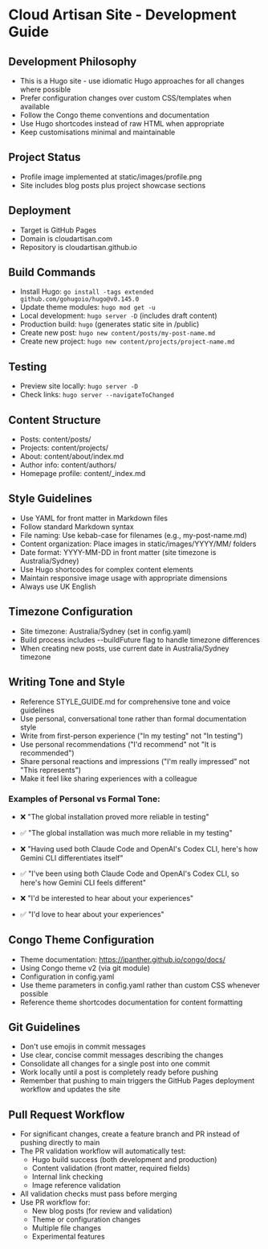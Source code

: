 # Cloud Artisan Site - Development Guide

## Development Philosophy
- This is a Hugo site - use idiomatic Hugo approaches for all changes where possible
- Prefer configuration changes over custom CSS/templates when available
- Follow the Congo theme conventions and documentation
- Use Hugo shortcodes instead of raw HTML when appropriate
- Keep customisations minimal and maintainable

## Project Status
- Profile image implemented at static/images/profile.png
- Site includes blog posts plus project showcase sections

## Deployment
- Target is GitHub Pages
- Domain is cloudartisan.com
- Repository is cloudartisan.github.io

## Build Commands
- Install Hugo: `go install -tags extended github.com/gohugoio/hugo@v0.145.0`
- Update theme modules: `hugo mod get -u`
- Local development: `hugo server -D` (includes draft content)
- Production build: `hugo` (generates static site in /public)
- Create new post: `hugo new content/posts/my-post-name.md`
- Create new project: `hugo new content/projects/project-name.md`

## Testing
- Preview site locally: `hugo server -D`
- Check links: `hugo server --navigateToChanged`

## Content Structure
- Posts: content/posts/
- Projects: content/projects/
- About: content/about/index.md
- Author info: content/authors/
- Homepage profile: content/_index.md

## Style Guidelines
- Use YAML for front matter in Markdown files
- Follow standard Markdown syntax
- File naming: Use kebab-case for filenames (e.g., my-post-name.md)
- Content organization: Place images in static/images/YYYY/MM/ folders
- Date format: YYYY-MM-DD in front matter (site timezone is Australia/Sydney)
- Use Hugo shortcodes for complex content elements
- Maintain responsive image usage with appropriate dimensions
- Always use UK English

## Timezone Configuration
- Site timezone: Australia/Sydney (set in config.yaml)
- Build process includes --buildFuture flag to handle timezone differences
- When creating new posts, use current date in Australia/Sydney timezone

## Writing Tone and Style
- Reference STYLE_GUIDE.md for comprehensive tone and voice guidelines
- Use personal, conversational tone rather than formal documentation style
- Write from first-person experience ("In my testing" not "In testing")
- Use personal recommendations ("I'd recommend" not "It is recommended")
- Share personal reactions and impressions ("I'm really impressed" not "This represents")
- Make it feel like sharing experiences with a colleague

### Examples of Personal vs Formal Tone:
- ❌ "The global installation proved more reliable in testing"
- ✅ "The global installation was much more reliable in my testing"

- ❌ "Having used both Claude Code and OpenAI's Codex CLI, here's how Gemini CLI differentiates itself"
- ✅ "I've been using both Claude Code and OpenAI's Codex CLI, so here's how Gemini CLI feels different"

- ❌ "I'd be interested to hear about your experiences"
- ✅ "I'd love to hear about your experiences"

## Congo Theme Configuration
- Theme documentation: https://jpanther.github.io/congo/docs/
- Using Congo theme v2 (via git module)
- Configuration in config.yaml
- Use theme parameters in config.yaml rather than custom CSS whenever possible
- Reference theme shortcodes documentation for content formatting

## Git Guidelines
- Don't use emojis in commit messages
- Use clear, concise commit messages describing the changes
- Consolidate all changes for a single post into one commit
- Work locally until a post is completely ready before pushing
- Remember that pushing to main triggers the GitHub Pages deployment workflow
  and updates the site

## Pull Request Workflow
- For significant changes, create a feature branch and PR instead of pushing directly to main
- The PR validation workflow will automatically test:
  - Hugo build success (both development and production)
  - Content validation (front matter, required fields)
  - Internal link checking
  - Image reference validation
- All validation checks must pass before merging
- Use PR workflow for:
  - New blog posts (for review and validation)
  - Theme or configuration changes
  - Multiple file changes
  - Experimental features
